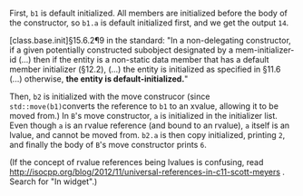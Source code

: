 First, `b1` is default initialized. All members are initialized before the body of the constructor, so `b1.a` is default initialized first, and we get the output `14`.

[class.base.init]§15.6.2¶9 in the standard: "In a non-delegating constructor, if a given potentially constructed subobject designated by a
mem-initializer-id (...) then if the entity is a non-static data member that has a default member initializer (§12.2), (...) the entity is initialized as specified in §11.6 (...) otherwise, **the entity is default-initialized.**"

Then, `b2` is initialized with the move construcor (since `std::move(b1)`converts the reference to `b1` to an xvalue, allowing it to be moved from.) In `B`'s move constructor, `a` is initialized in the initializer list. Even though `a` is an rvalue reference (and bound to an rvalue), `a` itself is an lvalue, and cannot be moved from. `b2.a` is then copy initialized, printing `2`, and finally the body of `B`'s move constructor prints `6`.

(If the concept of rvalue references being lvalues is confusing, read <http://isocpp.org/blog/2012/11/universal-references-in-c11-scott-meyers> . Search for "In widget".)
